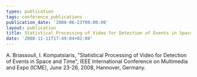 ```yaml
---
types: publication
tags: conference_publications
publication_date: '2008-06-23T00:00:00'
layout: publication
title: Statistical Processing of Video for Detection of Events in Space and Time
date: '2008-11-11T17:49:04+02:00'
---
```

A. Briassouli, I. Kompatsiaris, &quot;Statistical Processing of Video for Detection of Events in Space and Time&quot;, IEEE International Conference on Multimedia and Expo (ICME), June 23-26, 2008, Hannover, Germany.
